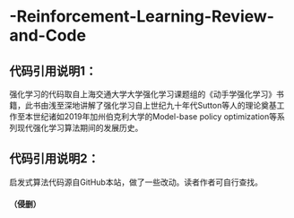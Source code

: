 # -Reinforcement-Learning-Review-and-Code
## 代码引用说明1：

强化学习的代码取自上海交通大学大学强化学习课题组的《动手学强化学习》书籍，此书由浅至深地讲解了强化学习自上世纪九十年代Sutton等人的理论奠基工作至本世纪诸如2019年加州伯克利大学的Model-base policy optimization等系列现代强化学习算法期间的发展历史。

## 代码引用说明2：

启发式算法代码源自GitHub本站，做了一些改动。读者作者可自行查找。

#### （侵删）

